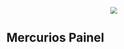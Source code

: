 
<p align="center">
  <br><br>
  <img src="https://camo.githubusercontent.com/5b24174ec670ff665635bf14fda5e4f39f499017/687474703a2f2f6d6572637572696f732e696e2f736974652f6173736574732f696d672f6c6f676f2d6d6572637572696f732e706e67">
</p>

# Mercurios Painel

